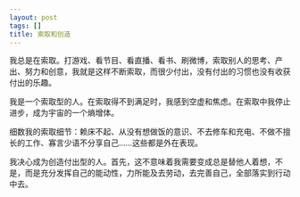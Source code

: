 ```yaml
---
layout: post
tags: []
title: 索取和创造
---
```


我总是在索取。打游戏、看节目、看直播、看书、刷微博，索取别人的思考、产出、努力和创意，我就是这样不断索取，而很少付出，没有付出的习惯也没有收获付出的乐趣。

我是一个索取型的人。在索取得不到满足时，我感到空虚和焦虑。在索取中我停止进步，成为宇宙的一个熵增体。

细数我的索取细节：赖床不起、从没有想做饭的意识、不去修车和充电、不做不擅长的工作、寡言少语不分享自己……这些都是外在表现。

我决心成为创造付出型的人。首先，这不意味着我需要变成总是替他人着想，不是，而是充分发挥自己的能动性，力所能及去劳动，去完善自己，全部落实到行动中去。



